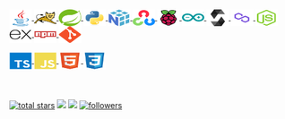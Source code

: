 <div>
  <a href="https://github.com/sbrunomello">
  

 
<div>
<br>
<div style="display: inline_block; margin-bottom: 20px;"><br>

  <img align="center" height="30" width="40" src="https://raw.githubusercontent.com/devicons/devicon/master/icons/java/java-original.svg">
  <img align="center" height="30" width="40" src="https://raw.githubusercontent.com/devicons/devicon/master/icons/tomcat/tomcat-original.svg">
  <img align="center" height="30" width="40" src="https://raw.githubusercontent.com/devicons/devicon/master/icons/spring/spring-original.svg">
  
  
  <img align="center" height="30" width="40" src="https://raw.githubusercontent.com/devicons/devicon/master/icons/python/python-original.svg">
  <img align="center" height="30" width="40" src="https://raw.githubusercontent.com/devicons/devicon/master/icons/numpy/numpy-original.svg">
  <img align="center" height="30" width="40" src="https://raw.githubusercontent.com/devicons/devicon/master/icons/opencv/opencv-original.svg">
  
  
  <img align="center" height="30" width="40" src="https://raw.githubusercontent.com/devicons/devicon/develop/icons/raspberrypi/raspberrypi-original.svg">
  <img align="center" height="30" width="40" src="https://raw.githubusercontent.com/devicons/devicon/master/icons/arduino/arduino-original.svg">
  
  
  <img align="center" height="30" width="40" src="https://raw.githubusercontent.com/devicons/devicon/develop/icons/solidity/solidity-original.svg">
  <img align="center" height="30" width="40" src="https://raw.githubusercontent.com/devicons/devicon/master/icons/polygon/polygon-original.svg">
  
  <img align="center" height="30" width="40" src="https://raw.githubusercontent.com/devicons/devicon/master/icons/nodejs/nodejs-original.svg">
  <img align="center" height="30" width="40" src="https://raw.githubusercontent.com/devicons/devicon/master/icons/express/express-original.svg">
  <img align="center" height="30" width="40" src="https://raw.githubusercontent.com/devicons/devicon/master/icons/npm/npm-original-wordmark.svg">
  
  <img align="center" height="30" width="40" src="https://raw.githubusercontent.com/devicons/devicon/master/icons/git/git-original.svg">
  <br><br>
  
  <img align="center" height="30" width="40" src="https://raw.githubusercontent.com/devicons/devicon/master/icons/typescript/typescript-original.svg">
  <img align="center" height="30" width="40" src="https://raw.githubusercontent.com/devicons/devicon/master/icons/javascript/javascript-plain.svg">
  <img align="center" height="30" width="40" src="https://raw.githubusercontent.com/devicons/devicon/master/icons/html5/html5-original.svg">
  <img align="center" height="30" width="40" src="https://raw.githubusercontent.com/devicons/devicon/master/icons/css3/css3-original.svg">
</div>
<br>
  
   </a>
<br>
<a href="https://github.com/sbrunomello"><img alt="total stars" title="Total stars on GitHub" src="https://custom-icon-badges.herokuapp.com/badge/dynamic/json?logo=star&host=formatted-dynamic-badges.herokuapp.com&formatter=metric&style=for-the-badge&color=55960c&labelColor=488207&label=stars&query=%24.stars&url=https%3A%2F%2Fapi.github-star-counter.workers.dev%2Fuser%2Fsbrunomello"/></a>
<a href = "mailto: sbrunomello@gmail.com"><img src="https://img.shields.io/badge/-Gmail-%23333?style=for-the-badge&logo=gmail&logoColor=white" target="_blank"></a>
<a href="https://www.linkedin.com/in/sbrunomello/" target="_blank"><img src="https://img.shields.io/badge/-LinkedIn-%230077B5?style=for-the-badge&logo=linkedin&logoColor=white" target="_blank"></a> 
<a href="https://github.com/sbrunomello"><img alt="followers" title="Follow me on Github" src="https://custom-icon-badges.herokuapp.com/github/followers/sbrunomello?color=236ad3&labelColor=1155ba&style=for-the-badge&logo=person-add&label=Followers&logoColor=white"/></a>
<br><br>
